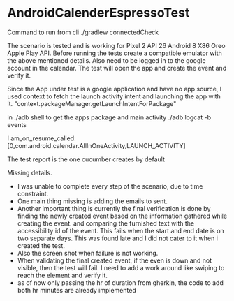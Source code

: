 # AndroidCalenderEspressoTest


Command to run from cli
./gradlew connectedCheck


The scenario is tested and is working for Pixel 2 API 26
Android 8  X86 Oreo Apple Play API.
Before running the tests create a compatible emulator with the above mentioned details.
Also need to be logged in to the google account in the calendar.
The test will open the app and create the event and verify it.

Since the App under test is a google application and have no app source, I used
context to fetch the launch activity intent and launching the app with it.
"context.packageManager.getLaunchIntentForPackage"

in ./adb shell   to get the apps package and main activity
./adb logcat -b events    

I am_on_resume_called: [0,com.android.calendar.AllInOneActivity,LAUNCH_ACTIVITY]

The test report is the one cucumber creates by default

Missing details.

* I was unable to complete every step of the scenario, due to time constraint.
* One main thing missing is adding the emails to sent.
* Another important thing is currently the final verification is done by finding
  the newly created event based on the information gathered while creating the event.
  and comparing the furnished text with the accessibility id of the event.
  This fails when the start and end date is on two separate days.
  This was found late and I did not cater to it when i created the test.
* Also the screen shot when failure is not working.
* When validating the final created event, if the even is down and not visible,
  then the test will fail. I need to add a work around like swiping to reach the
  element and verify it.
* as of now only passing the hr of duration from gherkin, the code to add both hr
  minutes are already implemented
